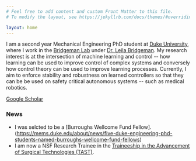 ```yaml
---
# Feel free to add content and custom Front Matter to this file.
# To modify the layout, see https://jekyllrb.com/docs/themes/#overriding-theme-defaults

layout: home
---
```


I am a second year Mechanical Engineering PhD student at [Duke University](https://pratt.duke.edu/), where I work in the [Bridgeman Lab](http://bridgeman.pratt.duke.edu/) under [Dr. Leila Bridgeman](https://mems.duke.edu/faculty/leila-bridgeman). My research interest is at the intersection of machine learning and control -- how learning can be used to improve control of complex systems and conversely how control theory can be used to improve learning processes. Currently, I aim to enforce stability and robustness on learned controllers so that they can be be used on safety critical autonomous systems -- such as medical robotics.

[Google Scholar](https://scholar.google.com/citations?user=N-M1VMEAAAAJ&hl=en)

### News

- I was selcted to be a [Burroughs Wellcome Fund Fellow]. (https://mems.duke.edu/about/news/five-duke-engineering-phd-students-named-burroughs-wellcome-fund-fellows)
- I am now a NSF Research Trainee in the [Traineeship in the Advancement of Surgical Technologies (TAST)](https://tast-nrt.pratt.duke.edu/).

